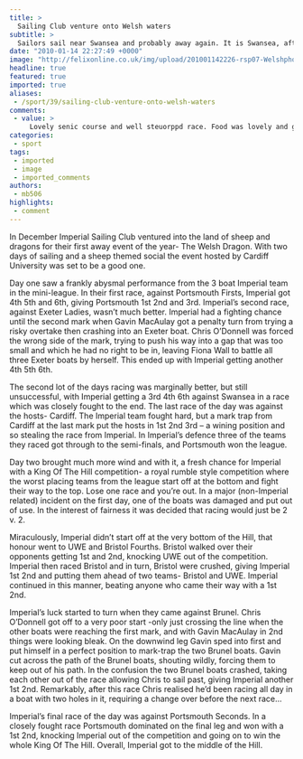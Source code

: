 ```yaml
---
title: >
  Sailing Club venture onto Welsh waters
subtitle: >
  Sailors sail near Swansea and probably away again. It is Swansea, after all
date: "2010-01-14 22:27:49 +0000"
image: "http://felixonline.co.uk/img/upload/201001142226-rsp07-Welshpho.jpg"
headline: true
featured: true
imported: true
aliases:
 - /sport/39/sailing-club-venture-onto-welsh-waters
comments:
 - value: >
     Lovely senic course and well steuorppd race. Food was lovely and greatly appreciated by the runners. Credit is due to committees who put on road races and to the runners who travel all over cork county and further afield to support these races. On this note the delay in calling out the results was not good enough bearing in mind that people had to travel up to 2hrs and more to get home on sunday evening having made the journey to the race earlier in the day.Looking foward to next years race.
categories:
 - sport
tags:
 - imported
 - image
 - imported_comments
authors:
 - mb506
highlights:
 - comment
---
```


In December Imperial Sailing Club ventured into the land of sheep and dragons for their first away event of the year- The Welsh Dragon. With two days of sailing and a sheep themed social the event hosted by Cardiff University was set to be a good one.

Day one saw a frankly abysmal performance from the 3 boat Imperial team in the mini-league. In their first race, against Portsmouth Firsts, Imperial got 4th 5th and 6th, giving Portsmouth 1st 2nd and 3rd. Imperial’s second race, against Exeter Ladies, wasn’t much better. Imperial had a fighting chance until the second mark when Gavin MacAulay got a penalty turn from trying a risky overtake then crashing into an Exeter boat. Chris O’Donnell was forced the wrong side of the mark, trying to push his way into a gap that was too small and which he had no right to be in, leaving Fiona Wall to battle all three Exeter boats by herself. This ended up with Imperial getting another 4th 5th 6th.

The second lot of the days racing was marginally better, but still unsuccessful, with Imperial getting a 3rd 4th 6th against Swansea in a race which was closely fought to the end. The last race of the day was against the hosts- Cardiff. The Imperial team fought hard, but a mark trap from Cardiff at the last mark put the hosts in 1st 2nd 3rd – a wining position and so stealing the race from Imperial. In Imperial’s defence three of the teams they raced got through to the semi-finals, and Portsmouth won the league.

Day two brought much more wind and with it, a fresh chance for Imperial with a King Of The Hill competition- a royal rumble style competition where the worst placing teams from the league start off at the bottom and fight their way to the top. Lose one race and you’re out.
 In a major (non-Imperial related) incident on the first day, one of the boats was damaged and put out of use. In the interest of fairness it was decided that racing would just be 2 v. 2.

Miraculously, Imperial didn’t start off at the very bottom of the Hill, that honour went to UWE and Bristol Fourths. Bristol walked over their opponents getting 1st and 2nd, knocking UWE out of the competition. Imperial then raced Bristol and in turn, Bristol were crushed, giving Imperial 1st 2nd and putting them ahead of two teams- Bristol and UWE. Imperial continued in this manner, beating anyone who came their way with a 1st 2nd.

Imperial’s luck started to turn when they came against Brunel. Chris O’Donnell got off to a very poor start -only just crossing the line when the other boats were reaching the first mark, and with Gavin MacAulay in 2nd things were looking bleak. On the downwind leg Gavin sped into first and put himself in a perfect position to mark-trap the two Brunel boats. Gavin cut across the path of the Brunel boats, shouting wildly, forcing them to keep out of his path. In the confusion the two Brunel boats crashed, taking each other out of the race allowing Chris to sail past, giving Imperial another 1st 2nd. Remarkably, after this race Chris realised he’d been racing all day in a boat with two holes in it, requiring a change over before the next race...

Imperial’s final race of the day was against Portsmouth Seconds. In a closely fought race Portsmouth dominated on the final leg and won with a 1st 2nd, knocking Imperial out of the competition and going on to win the whole King Of The Hill. Overall, Imperial got to the middle of the Hill.
